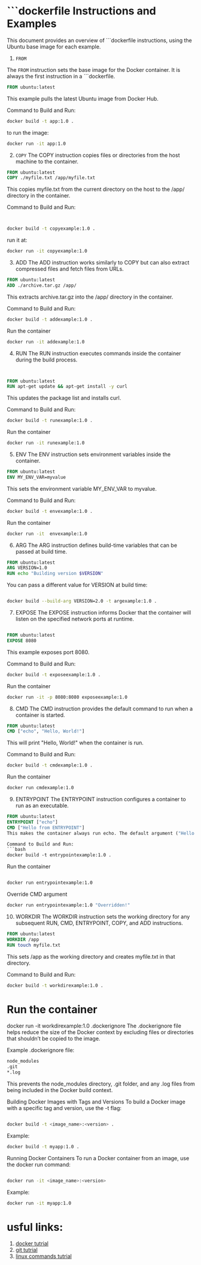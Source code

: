 # ```dockerfile Instructions and Examples

This document provides an overview of ```dockerfile instructions, using the Ubuntu base image for each example.

1. `FROM`

The `FROM` instruction sets the base image for the Docker container. It is always the first instruction in a ```dockerfile.

```dockerfile
FROM ubuntu:latest
```

This example pulls the latest Ubuntu image from Docker Hub.

Command to Build and Run:

```bash
docker build -t app:1.0 .
```

to run the image:

```bash
docker run -it app:1.0
```

2. `COPY`
   The COPY instruction copies files or directories from the host machine to the container.

```dockerfile
FROM ubuntu:latest
COPY ./myfile.txt /app/myfile.txt
```

This copies myfile.txt from the current directory on the host to the /app/ directory in the container.

Command to Build and Run:

```bash


docker build -t copyexample:1.0 .
```

run it at:

```bash
docker run -it copyexample:1.0
```

3. ADD
   The ADD instruction works similarly to COPY but can also extract compressed files and fetch files from URLs.

```dockerfile
FROM ubuntu:latest
ADD ./archive.tar.gz /app/
```

This extracts archive.tar.gz into the /app/ directory in the container.

Command to Build and Run:

```bash
docker build -t addexample:1.0 .
```

Run the container

```bash
docker run -it addexample:1.0
```

4. RUN
   The RUN instruction executes commands inside the container during the build process.

```dockerfile


FROM ubuntu:latest
RUN apt-get update && apt-get install -y curl
```

This updates the package list and installs curl.

Command to Build and Run:

```bash
docker build -t runexample:1.0 .
```

Run the container

```bash
docker run -it runexample:1.0
```

5. ENV
   The ENV instruction sets environment variables inside the container.

```dockerfile
FROM ubuntu:latest
ENV MY_ENV_VAR=myvalue
```

This sets the environment variable MY_ENV_VAR to myvalue.

Command to Build and Run:

```bash
docker build -t envexample:1.0 .
```

Run the container

```bash
docker run -it  envexample:1.0
```

6. ARG
   The ARG instruction defines build-time variables that can be passed at build time.

```dockerfile
FROM ubuntu:latest
ARG VERSION=1.0
RUN echo "Building version $VERSION"
```

You can pass a different value for VERSION at build time:

```bash

docker build --build-arg VERSION=2.0 -t argexample:1.0 .
```

7. EXPOSE
   The EXPOSE instruction informs Docker that the container will listen on the specified network ports at runtime.

```dockerfile

FROM ubuntu:latest
EXPOSE 8080
```

This example exposes port 8080.

Command to Build and Run:

```bash
docker build -t exposeexample:1.0 .
```

Run the container

```bash
docker run -it -p 8080:8080 exposeexample:1.0
```

8. CMD
   The CMD instruction provides the default command to run when a container is started.

```dockerfile
FROM ubuntu:latest
CMD ["echo", "Hello, World!"]
```

This will print "Hello, World!" when the container is run.

Command to Build and Run:

```bash
docker build -t cmdexample:1.0 .
```

Run the container

```bash
docker run cmdexample:1.0
```

9. ENTRYPOINT
   The ENTRYPOINT instruction configures a container to run as an executable.

````dockerfile
FROM ubuntu:latest
ENTRYPOINT ["echo"]
CMD ["Hello from ENTRYPOINT"]
This makes the container always run echo. The default argument ("Hello from ENTRYPOINT") can be overridden.

Command to Build and Run:
```bash
docker build -t entrypointexample:1.0 .
````

Run the container

```bash

docker run entrypointexample:1.0
```

Override CMD argument

```bash
docker run entrypointexample:1.0 "Overridden!"
```

10. WORKDIR
    The WORKDIR instruction sets the working directory for any subsequent RUN, CMD, ENTRYPOINT, COPY, and ADD instructions.

```dockerfile
FROM ubuntu:latest
WORKDIR /app
RUN touch myfile.txt
```

This sets /app as the working directory and creates myfile.txt in that directory.

Command to Build and Run:

```bash
docker build -t workdirexample:1.0 .
```

# Run the container

docker run -it workdirexample:1.0
.dockerignore
The .dockerignore file helps reduce the size of the Docker context by excluding files or directories that shouldn’t be copied to the image.

Example .dockerignore file:

```bash
node_modules
.git
*.log
```

This prevents the node_modules directory, .git folder, and any .log files from being included in the Docker build context.

Building Docker Images with Tags and Versions
To build a Docker image with a specific tag and version, use the -t flag:

```bash

docker build -t <image_name>:<version> .
```

Example:

```bash
docker build -t myapp:1.0 .
```

Running Docker Containers
To run a Docker container from an image, use the docker run command:

```bash

docker run -it <image_name>:<version>
```

Example:

```bash
docker run -it myapp:1.0
```

# usful links:

1. [docker tutrial](https://www.youtube.com/watch?v=3c-iBn73dDE)
2. [git tutrial](https://www.youtube.com/watch?v=8JJ101D3knE&t=518s)
3. [linux commands tutrial](https://www.youtube.com/watch?v=gd7BXuUQ91w)

